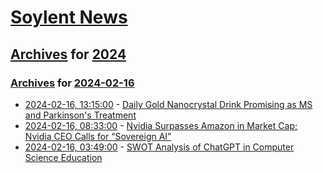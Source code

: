 # [Soylent News](../../../README.md)

## [Archives](../../index.md) for [2024](../index.md)

### [Archives](../../index.md) for [2024-02-16](index.md)

* [2024-02-16, 13:15:00](https://soylentnews.org/article.pl?sid=24/02/15/1136253&from=rss) - [Daily Gold Nanocrystal Drink Promising as MS and Parkinson's Treatment](https://soylentnews.org/article.pl?sid=24/02/15/1136253&from=rss)
* [2024-02-16, 08:33:00](https://soylentnews.org/article.pl?sid=24/02/15/024233&from=rss) - [Nvidia Surpasses Amazon in Market Cap; Nvidia CEO Calls for “Sovereign AI”](https://soylentnews.org/article.pl?sid=24/02/15/024233&from=rss)
* [2024-02-16, 03:49:00](https://soylentnews.org/article.pl?sid=24/02/15/020239&from=rss) - [SWOT Analysis of ChatGPT in Computer Science Education](https://soylentnews.org/article.pl?sid=24/02/15/020239&from=rss)
